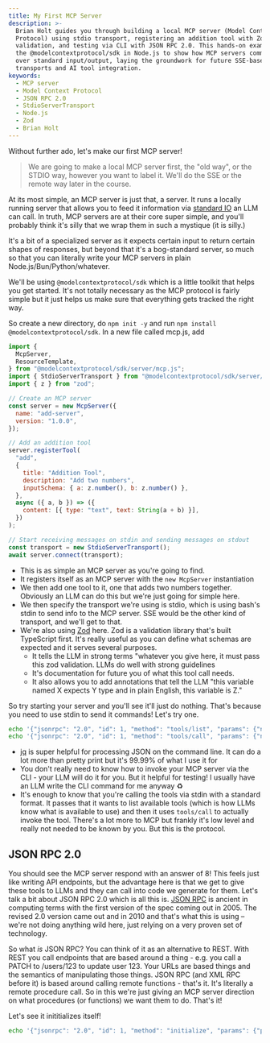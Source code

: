 ```yaml
---
title: My First MCP Server
description: >-
  Brian Holt guides you through building a local MCP server (Model Context
  Protocol) using stdio transport, registering an addition tool with Zod
  validation, and testing via CLI with JSON RPC 2.0. This hands-on example uses
  the @modelcontextprotocol/sdk in Node.js to show how MCP servers communicate
  over standard input/output, laying the groundwork for future SSE-based
  transports and AI tool integration.
keywords:
  - MCP server
  - Model Context Protocol
  - JSON RPC 2.0
  - StdioServerTransport
  - Node.js
  - Zod
  - Brian Holt
---
```


Without further ado, let's make our first MCP server!

> We are going to make a local MCP server first, the "old way", or the STDIO way, however you want to label it. We'll do the SSE or the remote way later in the course.

At its most simple, an MCP server is just that, a server. It runs a locally running server that allows you to feed it information via [standard IO][stdio] an LLM can call. In truth, MCP servers are at their core super simple, and you'll probably think it's silly that we wrap them in such a mystique (it is silly.)

It's a bit of a specialized server as it expects certain input to return certain shapes of responses, but beyond that it's a bog-standard server, so much so that you can literally write your MCP servers in plain Node.js/Bun/Python/whatever.

We'll be using `@modelcontextprotocol/sdk` which is a little toolkit that helps you get started. It's not totally necessary as the MCP protocol is fairly simple but it just helps us make sure that everything gets tracked the right way.

So create a new directory, do `npm init -y` and run `npm install @modelcontextprotocol/sdk`. In a new file called mcp.js, add

```javascript
import {
  McpServer,
  ResourceTemplate,
} from "@modelcontextprotocol/sdk/server/mcp.js";
import { StdioServerTransport } from "@modelcontextprotocol/sdk/server/stdio.js";
import { z } from "zod";

// Create an MCP server
const server = new McpServer({
  name: "add-server",
  version: "1.0.0",
});

// Add an addition tool
server.registerTool(
  "add",
  {
    title: "Addition Tool",
    description: "Add two numbers",
    inputSchema: { a: z.number(), b: z.number() },
  },
  async ({ a, b }) => ({
    content: [{ type: "text", text: String(a + b) }],
  })
);

// Start receiving messages on stdin and sending messages on stdout
const transport = new StdioServerTransport();
await server.connect(transport);
```

- This is as simple an MCP server as you're going to find.
- It registers itself as an MCP server with the `new McpServer` instantiation
- We then add one tool to it, one that adds two numbers together. Obviously an LLM can do this but we're just going for simple here.
- We then specify the transport we're using is stdio, which is using bash's stdin to send info to the MCP server. SSE would be the other kind of transport, and we'll get to that.
- We're also using [Zod][zod] here. Zod is a validation library that's built TypeScript first. It's really useful as you can define what schemas are expected and it serves several purposes.
  - It tells the LLM in strong terms "whatever you give here, it must pass this zod validation. LLMs do well with strong guidelines
  - It's documentation for future you of what this tool call needs.
  - It also allows you to add annotations that tell the LLM "this variable named X expects Y type and in plain English, this variable is Z."

So try starting your server and you'll see it'll just do nothing. That's because you need to use stdin to send it commands! Let's try one.

```bash
echo '{"jsonrpc": "2.0", "id": 1, "method": "tools/list", "params": {"name": "add", "arguments": {}}}' | node mcp.js | jq
echo '{"jsonrpc": "2.0", "id": 1, "method": "tools/call", "params": {"name": "add", "arguments": {"a": 5, "b": 3}}}' | node mcp.js
```

- [jq][jq] is super helpful for processing JSON on the command line. It can do a lot more than pretty print but it's 99.99% of what I use it for
- You don't really need to know how to invoke your MCP server via the CLI - your LLM will do it for you. But it helpful for testing! I usually have an LLM write the CLI command for me anyway ♻️
- It's enough to know that you're calling the tools via stdin with a standard format. It passes that it wants to list available tools (which is how LLMs know what is available to use) and then it uses `tools/call` to actually invoke the tool. There's a lot more to MCP but frankly it's low level and really not needed to be known by you. But this is the protocol.

## JSON RPC 2.0

You should see the MCP server respond with an answer of 8! This feels just like writing API endpoints, but the advantage here is that we get to give these tools to LLMs and they can call into code we generate for them. Let's talk a bit about JSON RPC 2.0 which is all this is. [JSON RPC][rpc] is ancient in computing terms with the first version of the spec coming out in 2005. The revised 2.0 version came out and in 2010 and that's what this is using – we're not doing anything wild here, just relying on a very proven set of technology.

So what _is_ JSON RPC? You can think of it as an alternative to REST. With REST you call endpoints that are based around a thing - e.g. you call a PATCH to /users/123 to update user 123. Your URLs are based things and the semantics of manipulating those things. JSON RPC (and XML RPC before it) is based around calling remote functions - that's it. It's literally a remote procedure call. So in this we're just giving an MCP server direction on what procedures (or functions) we want them to do. That's it!

Let's see it inititializes itself!

```bash
echo '{"jsonrpc": "2.0", "id": 1, "method": "initialize", "params": {"protocolVersion": "2024-11-05", "capabilities": {}, "clientInfo": {"name": "test-client", "version": "1.0.0"}}}' | node mcp.js | jq
```

[stdio]: https://btholt.github.io/complete-intro-to-linux-and-the-cli/streams-and-pipes
[rpc]: https://en.wikipedia.org/wiki/JSON-RPC
[jq]: https://jqlang.org/
[zod]: https://zod.dev/
